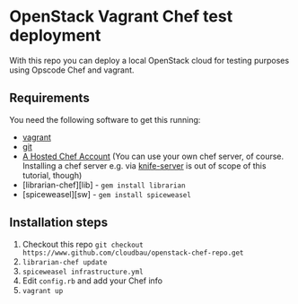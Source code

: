 # OpenStack Vagrant Chef test deployment

With this repo you can deploy a local OpenStack cloud for testing purposes using Opscode Chef and vagrant.

## Requirements

You need the following software to get this running:

 - [vagrant][vg]
 - [git][git]
 - [A Hosted Chef Account][hostedchef] (You can use your own chef server, of course. Installing a chef server e.g. via [knife-server][ks] is out of scope of this tutorial, though)
 - [librarian-chef][lib] - `gem install librarian`
 - [spiceweasel][sw] - `gem install spiceweasel`

## Installation steps

1. Checkout this repo `git checkout https://www.github.com/cloudbau/openstack-chef-repo.get`
2. `librarian-chef update`
3. `spiceweasel infrastructure.yml`
4. Edit `config.rb` and add your Chef info
5. `vagrant up`



[vg]: http://www.vagrantup.com
[git]: http://git-scm.com/
[hostedchef]: http://www.opscode.com/hosted-chef/
[ks]: http://fnichol.github.com/knife-server/
[opsoschef]: http://www.opscode.com/solutions/chef-openstack/
